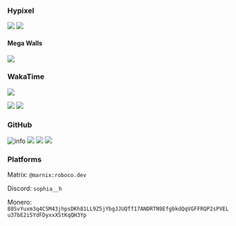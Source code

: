 ### Hypixel

![](https://gen.plancke.io/exp/sophiah_.png)
![](https://gen.plancke.io/achievementPoints/sophiah_.png)

#### Mega Walls

![](https://gen.plancke.io/mw/sophiah_/2.png)

### WakaTime

<!-- Show an image of my wakatime stats -->
![](https://github-readme-stats.vercel.app/api/wakatime?username=@marnixah&theme=dark)


![](https://wakatime.com/share/@marnixah/ea37ebc8-7f06-4cac-9f83-25086b903849.svg)
![](https://wakatime.com/share/@marnixah/a37f8a24-8956-48de-a39c-d65676e16ab2.svg)


### GitHub

![info](https://github-profile-summary-cards.vercel.app/api/cards/profile-details?username=SophiaH67&theme=github_dark)
![](https://github-profile-summary-cards.vercel.app/api/cards/stats?username=SophiaH67&theme=github_dark)
![](https://github-profile-summary-cards.vercel.app/api/cards/productive-time?username=SophiaH67&theme=github_dark)
![](https://github-readme-stats.vercel.app/api?username=SophiaH67&count_private=true&show_icons=true&theme=dracula)

### Platforms

Matrix: `@marnix:roboco.dev`

Discord: `sophia__h`

Monero: `88SvYuxm3q4CSM43jhpsDKh81LL9Z5jYbgJJUQTf17ANDRTN9EfgbkdQqVGFFRQP2sPVELu37bE2i5YdFDyxxXStKqQH3Yp`
